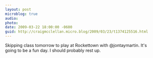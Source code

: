 ```yaml
---
layout: post
microblog: true
audio: 
photo: 
date: 2009-03-22 18:00:00 -0600
guid: http://craigmcclellan.micro.blog/2009/03/23/t1374125516.html
---
```

Skipping class tomorrow to play at Rockettown with @jontaymartin.  It's going to be a fun day.  I should probably rest up.
